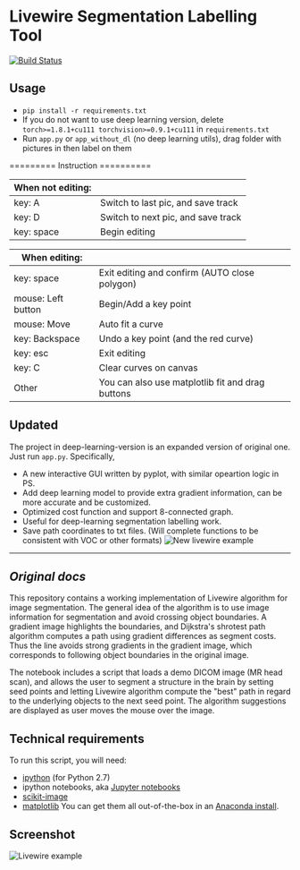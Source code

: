 # Livewire Segmentation Labelling Tool
[![Build Status](https://travis-ci.org/pdyban/livewire.svg?branch=master)](https://travis-ci.org/pdyban/livewire)  <!--[![Documentation Status](http://readthedocs.org/projects/livewire-segmentation/badge/?version=latest)](http://livewire-segmentation.readthedocs.org/en/latest/?badge=latest)-->

## Usage
* `pip install -r requirements.txt`
* If you do not want to use deep learning version, delete `torch>=1.8.1+cu111 torchvision>=0.9.1+cu111` in `requirements.txt`
* Run `app.py` or `app_without_dl` (no deep learning utils), drag folder with pictures in then label on them

=========  Instruction  ==========

| When not editing: | |
|---|---|
|key: A|           Switch to last pic, and save track | 
|key: D|           Switch to next pic, and save track | 
|key: space|       Begin editing  |

| When editing: | |
|---|---|
|key: space|       Exit editing and confirm (AUTO close polygon)  |
|mouse: Left button|   Begin/Add a key point  |
|mouse: Move|          Auto fit a curve  |
|key: Backspace|       Undo a key point (and the red curve) |
|key: esc            | Exit editing|
|key: C|           Clear curves on canvas |
|Other| You can also use matplotlib fit and drag buttons|

## Updated
The project in deep-learning-version is an expanded version of original one. Just run `app.py`. Specifically,

* A new interactive GUI written by pyplot, with similar opeartion logic in PS.
* Add deep learning model to provide extra gradient information, can be more accurate and be customized.
* Optimized cost function and support 8-connected graph.
* Useful for deep-learning segmentation labelling work.
* Save path coordinates to txt files. (Will complete functions to be consistent with VOC or other formats)
![New livewire example](demo.gif)

---
## _Original docs_
This repository contains a working implementation of Livewire algorithm for image segmentation. The general idea of the algorithm is to use image information for segmentation and avoid crossing object boundaries. A gradient image highlights the boundaries, and Dijkstra's shrotest path algorithm computes a path using gradient differences as segment costs. Thus the line avoids strong gradients in the gradient image, which corresponds to following object boundaries in the original image.

The notebook includes a script that loads a demo DICOM image (MR head scan), and allows the user to segment a structure in the brain by setting seed points and letting Livewire algorithm compute the "best" path in regard to the underlying objects to the next seed point. The algorithm suggestions are displayed as user moves the mouse over the image.

## Technical requirements
To run this script, you will need:
- [ipython](http://ipython.org) (for Python 2.7)
- ipython notebooks, aka [Jupyter notebooks](http://jupyter.org)
- [scikit-image](http://scikit-image.org)
- [matplotlib](http://matplotlib.org)
You can get them all out-of-the-box in an [Anaconda install](https://www.continuum.io/downloads).

## Screenshot
![Livewire example](screenshot.png)
